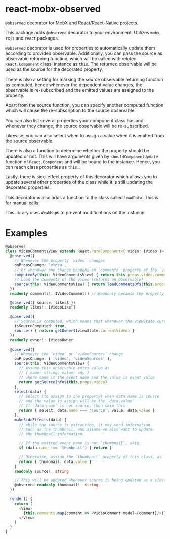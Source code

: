 # react-mobx-observed
`@observed` decorator for MobX and React/React-Native projects.

This package adds `@observed` decorator to your environment. Utilizes `mobx`, `rxjs` and `react` packages.

`@observed` decorator is used for properties to automatically update them according to provided observable.
Additionally, you can pass the source as observable returning function, which will be called with related `React.Component` class' instance as `this`.
The returned observable will be used as the source for the decorated property.

There is also a setting for marking the source observable returning function as computed, hence whenever the dependent value changes, the observable is re-subscribed and the emitted values are assigned to the property.

Apart from the source function, you can specify another computed function which will cause the re-subscription to the source observable.

You can also list several properties your component class has and whenever they change, the source observable will be re-subscribed.

Likewise, you can also select when to assign a value when it is emitted from the source observable.

There is also a function to determine whether the property should be updated or not. This will have arguments given by `shouldComponentUpdate` function of `React.Component` and will be bound to the instance. Hence, you can reach class properties as `this.`.

Lastly, there is side-effect property of this decorator which allows you to update several other properties of the class while it is still updating the decorated properties.

This decorator is also adds a function to the class called `loadData`. This is for manual calls.

This library uses `WeakMap`s to prevent modifications on the instance.

# Examples
```ts
@observer
class VideoCommentsView extends React.PureComponent<{ video: IVideo }> {
  @observed({
    // Whenever the property `video` changes
    onPropsChange: 'video',
    // Or whenever any change happens on `comments` property of the `video`
    computedBy(this: VideoCommentsView) { return this.props.video.comments },
    // Load the comments of the video (returns an Observable)
    source(this: VideoCommentsView) { return loadCommentsOf$(this.props.video) }
  })
  readonly comments!: IVideoComment[] // Readonly because the property will be updated automatically.

  @observed({ source: likes$ })
  readonly likes!: IVideoLike[]

  @observed({
    // Source is computed, which means that whenever the viewState.currentVideo (observable) changes, the source will be subscribed again.
    isSourceComputed: true,
    source() { return getOwner$(viewState.currentVideo) }
  })
  readonly owner!: IVideoOwner

  @observed({
    // Whenever the `video` or `videoSources` change
    onPropsChange: [ 'video', 'videoSources' ],
    source(this: VideoCommentsView) {
      // Assume this observable emits value as
      // { name: string, value: any }
      // where name is the event name and the value is event value
      return getSourceInfo$(this.props.video)
    },
    select(data) {
      // Select (to assign to the property) when data.name is source
      // and the value to assign will be the `data.value`
      // If `data.name` is not source, then skip this
      return { select: data.name === 'source', value: data.value }
    },
    makeSideEffects(data) {
      // While the source is extracting, it may send information
      // such as the thumbnail, and assume we also want to update
      // the thumbnail information.

      // If the emitted event name is not `thumbnail`, skip.
      if (data.name !== 'thumbnail') { return }

      // Otherwise, assign the `thumbnail` property of this class, as `data.value`
      return { thumbnail: data.value }
    }
    readonly source!: string

    // This will be updated whenever source is being updated as a side-effect of updating source.
    @observed readonly thumbnail!: string
  })

  render() {
    return (
      <View>
        {this.comments.map(comment => <VideoComment model={comment}/>)}
      </View>
    )
  }
}
```
